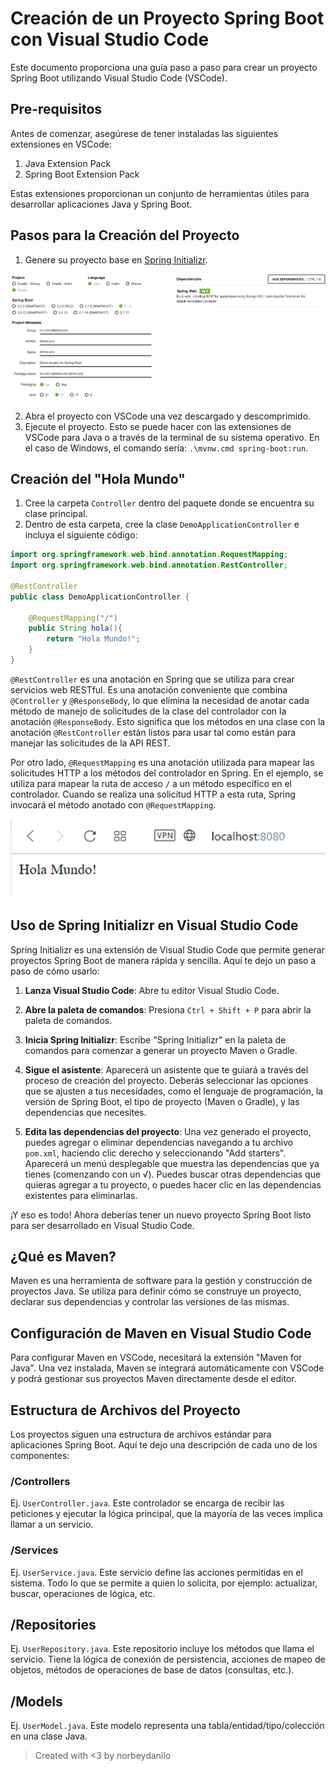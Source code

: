 # Creación de un Proyecto Spring Boot con Visual Studio Code

Este documento proporciona una guía paso a paso para crear un proyecto Spring Boot utilizando Visual Studio Code (VSCode).

## Pre-requisitos

Antes de comenzar, asegúrese de tener instaladas las siguientes extensiones en VSCode:

1. Java Extension Pack
2. Spring Boot Extension Pack

Estas extensiones proporcionan un conjunto de herramientas útiles para desarrollar aplicaciones Java y Spring Boot.

## Pasos para la Creación del Proyecto

1. Genere su proyecto base en [Spring Initializr](https://start.spring.io).

![Alt text](image.png)

2. Abra el proyecto con VSCode una vez descargado y descomprimido.
3. Ejecute el proyecto. Esto se puede hacer con las extensiones de VSCode para Java o a través de la terminal de su sistema operativo. En el caso de Windows, el comando sería: `.\mvnw.cmd spring-boot:run`.

## Creación del "Hola Mundo"

1. Cree la carpeta `Controller` dentro del paquete donde se encuentra su clase principal.
2. Dentro de esta carpeta, cree la clase `DemoApplicationController` e incluya el siguiente código:

```java
import org.springframework.web.bind.annotation.RequestMapping;
import org.springframework.web.bind.annotation.RestController;

@RestController
public class DemoApplicationController {
    
    @RequestMapping("/")
    public String hola(){
        return "Hola Mundo!";
    }
}
```

`@RestController` es una anotación en Spring que se utiliza para crear servicios web RESTful. Es una anotación conveniente que combina ``@Controller`` y ``@ResponseBody``, lo que elimina la necesidad de anotar cada método de manejo de solicitudes de la clase del controlador con la anotación ``@ResponseBody``. Esto significa que los métodos en una clase con la anotación ``@RestController`` están listos para usar tal como están para manejar las solicitudes de la API REST.

Por otro lado, ``@RequestMapping`` es una anotación utilizada para mapear las solicitudes HTTP a los métodos del controlador en Spring. En el ejemplo, se utiliza para mapear la ruta de acceso ``/`` a un método específico en el controlador. Cuando se realiza una solicitud HTTP a esta ruta, Spring invocará el método anotado con ``@RequestMapping``.

![Alt text](image-1.png)

## Uso de Spring Initializr en Visual Studio Code

Spring Initializr es una extensión de Visual Studio Code que permite generar proyectos Spring Boot de manera rápida y sencilla. Aquí te dejo un paso a paso de cómo usarlo:

1. **Lanza Visual Studio Code**: Abre tu editor Visual Studio Code.

2. **Abre la paleta de comandos**: Presiona `Ctrl + Shift + P` para abrir la paleta de comandos.

3. **Inicia Spring Initializr**: Escribe "Spring Initializr" en la paleta de comandos para comenzar a generar un proyecto Maven o Gradle.

4. **Sigue el asistente**: Aparecerá un asistente que te guiará a través del proceso de creación del proyecto. Deberás seleccionar las opciones que se ajusten a tus necesidades, como el lenguaje de programación, la versión de Spring Boot, el tipo de proyecto (Maven o Gradle), y las dependencias que necesites.

5. **Edita las dependencias del proyecto**: Una vez generado el proyecto, puedes agregar o eliminar dependencias navegando a tu archivo `pom.xml`, haciendo clic derecho y seleccionando "Add starters". Aparecerá un menú desplegable que muestra las dependencias que ya tienes (comenzando con un √). Puedes buscar otras dependencias que quieras agregar a tu proyecto, o puedes hacer clic en las dependencias existentes para eliminarlas.

¡Y eso es todo! Ahora deberías tener un nuevo proyecto Spring Boot listo para ser desarrollado en Visual Studio Code.

## ¿Qué es Maven?

Maven es una herramienta de software para la gestión y construcción de proyectos Java. Se utiliza para definir cómo se construye un proyecto, declarar sus dependencias y controlar las versiones de las mismas.

## Configuración de Maven en Visual Studio Code

Para configurar Maven en VSCode, necesitará la extensión "Maven for Java". Una vez instalada, Maven se integrará automáticamente con VSCode y podrá gestionar sus proyectos Maven directamente desde el editor.

## Estructura de Archivos del Proyecto

Los proyectos siguen una estructura de archivos estándar para aplicaciones Spring Boot. Aquí te dejo una descripción de cada uno de los componentes:

### /Controllers

Ej. `UserController.java`. Este controlador se encarga de recibir las peticiones y ejecutar la lógica principal, que la mayoría de las veces implica llamar a un servicio.

### /Services

Ej. `UserService.java`. Este servicio define las acciones permitidas en el sistema. Todo lo que se permite a quien lo solicita, por ejemplo: actualizar, buscar, operaciones de lógica, etc.

## /Repositories

Ej. `UserRepository.java`. Este repositorio incluye los métodos que llama el servicio. Tiene la lógica de conexión de persistencia, acciones de mapeo de objetos, métodos de operaciones de base de datos (consultas, etc.).

## /Models

Ej. `UserModel.java`. Este modelo representa una tabla/entidad/tipo/colección en una clase Java.

> Created with <3 by norbeydanilo